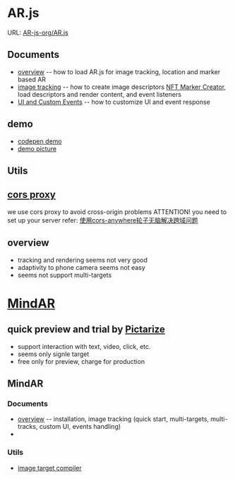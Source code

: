 # AR.js
URL: [AR-js-org/AR.js](https://github.com/AR-js-org/AR.js)

## Documents
* [overview](https://ar-js-org.github.io/AR.js-Docs/) -- how to load AR.js for image tracking, location and marker based AR
* [image tracking](https://ar-js-org.github.io/AR.js-Docs/image-tracking/) -- how to create image descriptors [NFT Marker Creator](https://carnaux.github.io/NFT-Marker-Creator/#/), load descriptors and render content, and event listeners
* [UI and Custom Events](https://ar-js-org.github.io/AR.js-Docs/ui-events/) -- how to customize UI and event response

## demo
* [codepen demo](https://codepen.io/nicolocarpignoli/pen/vYOeYKd)
* [demo picture](https://raw.githubusercontent.com/AR-js-org/AR.js/master/aframe/examples/image-tracking/nft/trex-image-big.jpeg)

## Utils

## [cors proxy](https://github.com/Rob--W/cors-anywhere)
we use cors proxy to avoid cross-origin problems ATTENTION! you need to set up your server
refer: [使用cors-anywhere轮子无脑解决跨域问题](https://zhuanlan.zhihu.com/p/464078121)

## overview
* tracking and rendering seems not very good
* adaptivity to phone camera seems not easy
* seems not support multi-targets

# [MindAR](https://github.com/hiukim/mind-ar-js)

## quick preview and trial by [Pictarize]()
* support interaction with text, video, click, etc.
* seems only signle target
* free only for preview, charge for production

## MindAR

### Documents
* [overview](https://hiukim.github.io/mind-ar-js-doc/) --  installation, image tracking (quick start, multi-targets, multi-tracks, custom UI, events handling)
* 

### Utils
* [image target compiler](https://hiukim.github.io/mind-ar-js-doc/tools/compile/)